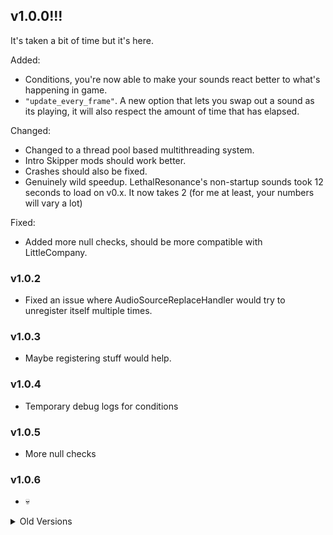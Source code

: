 ## v1.0.0!!!
It's taken a bit of time but it's here.

Added:
- Conditions, you're now able to make your sounds react better to what's happening in game.
- `"update_every_frame"`. A new option that lets you swap out a sound as its playing, it will also respect the amount of time that has elapsed.

Changed:
- Changed to a thread pool based multithreading system.
 - Intro Skipper mods should work better.
 - Crashes should also be fixed.
 - Genuinely wild speedup. LethalResonance's non-startup sounds took 12 seconds to load on v0.x. It now takes 2 (for me at least, your numbers will vary a lot)

Fixed:
- Added more null checks, should be more compatible with LittleCompany.

### v1.0.2
- Fixed an issue where AudioSourceReplaceHandler would try to unregister itself multiple times.

### v1.0.3
- Maybe registering stuff would help.

### v1.0.4
- Temporary debug logs for conditions

### v1.0.5
- More null checks

### v1.0.6
- :skull:

<details>
<summary>Old Versions</summary>

## v0.1
- Added basic condition system
- Added support for soundpacks to have custom configs
- Fixed an issue where the voice chat could have been broken (seems to work now).

## v0.1.1
- Fixed an issue where the ship thrusters were silent
- More processing done on matching strings: `Flame (3):ThrusterCloseAudio (1):ShipThrusterClose` to `Flame:ThrusterCloseAudio:ShipThrusterClose`

## v0.1.2
- Fixed an issue where if two sound replacers replaced a sound *and* the one that loaded first was disabled due to a config, the second enabled one couldn't play

## v0.1.3
- Finally fixed the changelog not being placed correctly on the mod page
- Put a quick warning message for advanced company users.

## v0.0
- Inital release

### v0.0.2
- Fixed an issue where debug logs were happening twice
- Fixed an issue where `Ship3dSFX` wasn't being picked up correctly

### v0.0.3
- Fixed an issue where soundpacks wouldn't load if they were unpacked by a mod manager

</details>